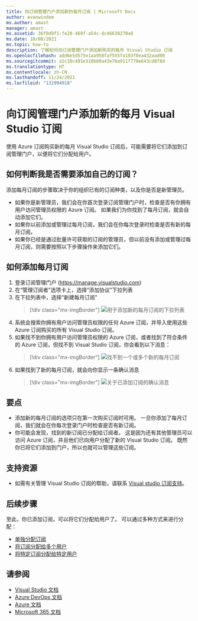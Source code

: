 ```yaml
---
title: 向订阅管理门户添加新的每月订阅 | Microsoft Docs
author: evanwindom
ms.author: amast
manager: amast
ms.assetid: 36f0d9f1-fe28-469f-a54c-dc46638270a8
ms.date: 10/08/2021
ms.topic: how-to
description: 了解如何向订阅管理门户添加新购买的每月 Visual Studio 订阅
ms.openlocfilehash: add6e5d575e1aa950faf555fa193f0ea432aad00
ms.sourcegitcommit: a1c18c491e310b00a43e76a911f778e643cd8f8d
ms.translationtype: HT
ms.contentlocale: zh-CN
ms.lasthandoff: 11/24/2021
ms.locfileid: "132994918"
---
```

# <a name="add-new-monthly-visual-studio-subscriptions-to-the-subscriptions-administration-portal"></a>向订阅管理门户添加新的每月 Visual Studio 订阅
使用 Azure 订阅购买新的每月 Visual Studio 订阅后，可能需要将它们添加到订阅管理门户，以便将它们分配给用户。  

## <a name="how-do-i-know-if-i-need-to-add-my-subscriptions"></a>如何判断我是否需要添加自己的订阅？
添加每月订阅的步骤取决于你的组织已有的订阅种类，以及你是否是新管理员。
- 如果你是新管理员，我们会在你首次登录订阅管理门户时，检查是否有你拥有用户访问管理员权限的 Azure 订阅。  如果我们为你找到了每月订阅，就会自动添加它们。 
- 如果你以前添加或管理过每月订阅，我们会在你每次登录时检查是否有新的每月订阅。 
- 如果你已经是通过批量许可获取的订阅的管理员，但以前没有添加或管理过每月订阅，则需要按照以下步骤操作来添加它们。

## <a name="how-to-add-monthly-subscriptions"></a>如何添加每月订阅
1. 登录订阅管理门户 (<https://manage.visualstudio.com>)
1. 在“管理订阅者”选项卡上，选择“添加协议”下拉列表 
1. 在下拉列表中，选择“新建每月订阅”
   > [!div class="mx-imgBorder"]
   > ![用于添加新的每月订阅的下拉列表](_img/add-monthly-subs/add-subs-drop-down.png "依次选择“添加协议”、“新建每月订阅”。")
1. 系统会搜索你拥有用户访问管理员权限的任何 Azure 订阅，并导入使用这些 Azure 订阅购买的所有 Visual Studio 订阅。
1. 如果找不到你拥有用户访问管理员权限的 Azure 订阅，或者找到了符合条件的 Azure 订阅，但找不到 Visual Studio 订阅，你会看到以下消息：
   > [!div class="mx-imgBorder"]
   > ![找不到一个或多个新的每月订阅](_img/add-monthly-subs/no-subs-found.png "指出没有 Azure 订阅或 Visual Studio 订阅可供你使用的错误消息。")
1. 如果找到了新的每月订阅，就会向你显示一条确认消息
   > [!div class="mx-imgBorder"]
   > ![关于已添加订阅的确认消息](_img/add-monthly-subs/subs-added-confirmation.png "确认消息将显示已添加的订阅。")

## <a name="things-to-keep-in-mind"></a>要点
- 添加新的每月订阅的选项只在第一次购买订阅时可用。  一旦你添加了每月订阅，我们就会在你每次登录门户时检查是否有新订阅。 
- 你可能会发现，找到的新订阅已分配给订阅者。  这是因为还有其他管理员可以访问 Azure 订阅，并且他们已向用户分配了新的 Visual Studio 订阅。  既然你已将它们添加到门户，所以也就可以管理这些订阅。 

## <a name="support-resources"></a>支持资源
- 如需有关管理 Visual Studio 订阅的帮助，请联系 [Visual studio 订阅支持](https://aka.ms/vsadminhelp)。

## <a name="next-steps"></a>后续步骤
至此，你已添加订阅，可以将它们分配给用户了。  可以通过多种方式来进行分配：
- [单独分配订阅](assign-license.md)
- [将订阅分配给多个用户](assign-license-bulk.md)
- [将特定订阅分配给特定用户](assign-guid.md)

## <a name="see-also"></a>请参阅
- [Visual Studio 文档](/visualstudio/)
- [Azure DevOps 文档](/azure/devops/)
- [Azure 文档](/azure/)
- [Microsoft 365 文档](/microsoft-365/)